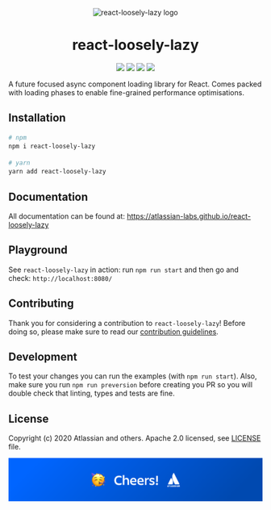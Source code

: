 <p align="center">
  <img src="https://user-images.githubusercontent.com/84136/83958564-9f660900-a8b6-11ea-97d8-c93fecebfeed.png" alt="react-loosely-lazy logo" height="150" />
</p>
<h1 align="center">react-loosely-lazy</h1>
<p align="center">
  <a href="https://www.npmjs.com/package/react-loosely-lazy"><img src="https://img.shields.io/npm/v/react-loosely-lazy.svg"></a>
  <a href="https://bundlephobia.com/result?p=react-loosely-lazy"><img src="https://img.shields.io/bundlephobia/minzip/react-loosely-lazy.svg" /></a>
  <a href="LICENSE"><img src="https://img.shields.io/badge/license-Apache%202.0-blue.svg"></a>
  <a href="CONTRIBUTING.md"><img src="https://img.shields.io/badge/PRs-welcome-brightgreen.svg" /></a>
</p>

A future focused async component loading library for React. Comes packed with loading phases to enable fine-grained performance optimisations.

## Installation
```sh
# npm
npm i react-loosely-lazy

# yarn
yarn add react-loosely-lazy
```

## Documentation
All documentation can be found at: https://atlassian-labs.github.io/react-loosely-lazy

## Playground
See `react-loosely-lazy` in action: run `npm run start` and then go and check: `http://localhost:8080/`

## Contributing
Thank you for considering a contribution to `react-loosely-lazy`! Before doing so, please make sure to read our [contribution guidelines](CONTRIBUTING.md).

## Development
To test your changes you can run the examples (with `npm run start`).
Also, make sure you run `npm run preversion` before creating you PR so you will double check that linting, types and tests are fine.

## License
Copyright (c) 2020 Atlassian and others.
Apache 2.0 licensed, see [LICENSE](LICENSE) file.

[![With ❤️ from Atlassian](https://raw.githubusercontent.com/atlassian-internal/oss-assets/master/banner-cheers-light.png)](https://www.atlassian.com)
